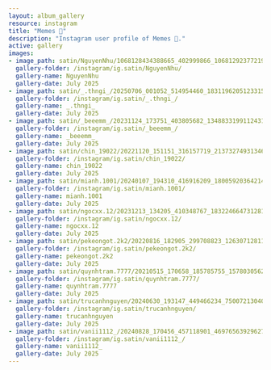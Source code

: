 ```yaml
---
layout: album_gallery
resource: instagram
title: "Memes 👺"
description: "Instagram user profile of Memes 👺."
active: gallery
images:
- image_path: satin/NguyenNhu/1068128434388665_402999866_1068129237721918_2774767527195796319_n.jpg
  gallery-folder: /instagram/ig.satin/NguyenNhu/
  gallery-name: NguyenNhu
  gallery-date: July 2025
- image_path: satin/_.thngi_/20250706_001052_514954460_18311962051233157_5296631046346408836_n.jpg
  gallery-folder: /instagram/ig.satin/_.thngi_/
  gallery-name: _.thngi_
  gallery-date: July 2025
- image_path: satin/_beeemm_/20231124_173751_403805682_1348833199112431_8593621213905350936_n.jpg
  gallery-folder: /instagram/ig.satin/_beeemm_/
  gallery-name: _beeemm_
  gallery-date: July 2025
- image_path: satin/chin_19022/20221120_151151_316157719_2137327493134685_3187302902173809504_n.jpg
  gallery-folder: /instagram/ig.satin/chin_19022/
  gallery-name: chin_19022
  gallery-date: July 2025
- image_path: satin/mianh.1001/20240107_194310_416916209_18005920364214000_4865527038397256605_n.jpg
  gallery-folder: /instagram/ig.satin/mianh.1001/
  gallery-name: mianh.1001
  gallery-date: July 2025
- image_path: satin/ngocxx.12/20231213_134205_410348767_18322466473128170_3255843587164757816_n.jpg
  gallery-folder: /instagram/ig.satin/ngocxx.12/
  gallery-name: ngocxx.12
  gallery-date: July 2025
- image_path: satin/pekeongot.2k2/20220816_182905_299708823_1263071281124057_7944571854910510993_n.jpg
  gallery-folder: /instagram/ig.satin/pekeongot.2k2/
  gallery-name: pekeongot.2k2
  gallery-date: July 2025
- image_path: satin/quynhtram.7777/20210515_170658_185785755_1578030562386992_5283629615853189472_n.jpg
  gallery-folder: /instagram/ig.satin/quynhtram.7777/
  gallery-name: quynhtram.7777
  gallery-date: July 2025
- image_path: satin/trucanhnguyen/20240630_193147_449466234_750072130406338_8039787054552951016_n.jpg
  gallery-folder: /instagram/ig.satin/trucanhnguyen/
  gallery-name: trucanhnguyen
  gallery-date: July 2025
- image_path: satin/vanii1112_/20240828_170456_457118901_469765639296271_3461577260146627822_n.jpg
  gallery-folder: /instagram/ig.satin/vanii1112_/
  gallery-name: vanii1112_
  gallery-date: July 2025
---
```

